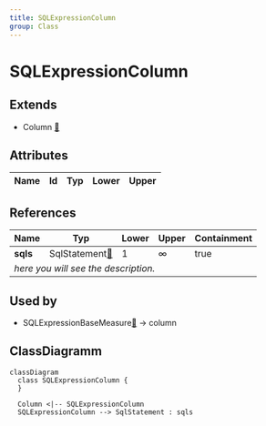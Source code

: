 ```yaml
---
title: SQLExpressionColumn
group: Class
---
```


# SQLExpressionColumn<a name="class-sqlexpressioncolumn"></a>


## Extends
- Column [🔗](./class-Column)
## Attributes

<table>
  <thead>
    <tr>
      <th>Name</th>
      <th>Id</th>
      <th>Typ</th>
      <th>Lower</th>
      <th>Upper</th>
    </tr>
  </thead>
  <tbody>
  </tbody>
</table>

## References

<table>
  <thead>
    <tr>
      <th>Name</th>
      <th>Typ</th>
      <th>Lower</th>
      <th>Upper</th>
      <th>Containment</th>
    </tr>
  </thead>
  <tbody>
    <tr>
      <td><strong>sqls</strong></td>
      <td>SqlStatement<a href="./class-SqlStatement">🔗</a></td>
      <td>1</td>
      <td>&infin;</td>
      <td>true</td>
    </tr>
    <tr>
      <td colspan="5"><em> here you will see the description.</em></td>
    </tr>
  </tbody>
</table>



## Used by

- SQLExpressionBaseMeasure[🔗](./class-SQLExpressionBaseMeasure) → column

## ClassDiagramm

```mermaid
classDiagram
  class SQLExpressionColumn {
  }

  Column <|-- SQLExpressionColumn
  SQLExpressionColumn --> SqlStatement : sqls

```
